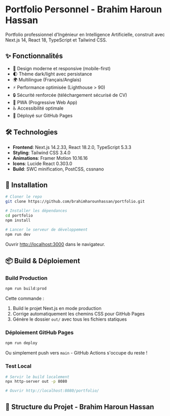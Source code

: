 # Portfolio Personnel - Brahim Haroun Hassan

Portfolio professionnel d'Ingénieur en Intelligence Artificielle, construit avec Next.js 14, React 18, TypeScript et Tailwind CSS.

## ✨ Fonctionnalités

- 🎨 Design moderne et responsive (mobile-first)
- 🌓 Thème dark/light avec persistance
- 🌍 Multilingue (Français/Anglais)
- ⚡ Performance optimisée (Lighthouse > 90)
- 🔒 Sécurité renforcée (téléchargement sécurisé de CV)
- 📱 PWA (Progressive Web App)
- ♿ Accessibilité optimale
- 🚀 Déployé sur GitHub Pages

## 🛠️ Technologies

- **Frontend**: Next.js 14.2.33, React 18.2.0, TypeScript 5.3.3
- **Styling**: Tailwind CSS 3.4.0
- **Animations**: Framer Motion 10.16.16
- **Icons**: Lucide React 0.303.0
- **Build**: SWC minification, PostCSS, cssnano

## 🚀 Installation

```bash
# Cloner le repo
git clone https://github.com/brahimharounhassan/portfolio.git

# Installer les dépendances
cd portfolio
npm install

# Lancer le serveur de développement
npm run dev
```

Ouvrir [http://localhost:3000](http://localhost:3000) dans le navigateur.

## 📦 Build & Déploiement

### Build Production

```bash
npm run build:prod
```

Cette commande :
1. Build le projet Next.js en mode production
2. Corrige automatiquement les chemins CSS pour GitHub Pages
3. Génère le dossier `out/` avec tous les fichiers statiques

### Déploiement GitHub Pages

```bash
npm run deploy
```

Ou simplement push vers `main` - GitHub Actions s'occupe du reste !

### Test Local

```bash
# Servir le build localement
npx http-server out -p 8080

# Ouvrir http://localhost:8080/portfolio/
```

## 📂 Structure du Projet - Brahim Haroun Hassan

